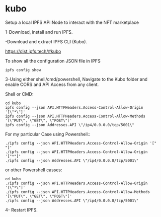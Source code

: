 # kubo
Setup a local IPFS API Node to interact with the NFT marketplace

1-Download, install and run IPFS.

-Download and extract IPFS CLI (Kubo).

https://dist.ipfs.tech/#kubo

To show all the configuration JSON file in IPFS
```
ipfs config show
```

3-Using either shell/cmd/powershell, Navigate to the Kubo folder and enable CORS and API Access from any client.

Shell or CMD:
```shell
cd kubo
ipfs config --json API.HTTPHeaders.Access-Control-Allow-Origin '[\"*\"]'
ipfs config --json API.HTTPHeaders.Access-Control-Allow-Methods '[\"PUT\", \"GET\", \"POST\"]'
ipfs config --json Addresses.API \"/ip4/0.0.0.0/tcp/5001\"
```
For my particular Case using Powershell::
```shell
./ipfs config --json API.HTTPHeaders.Access-Control-Allow-Origin '[" "]'
./ipfs config --json API.HTTPHeaders.Access-Control-Allow-Origin '["*"]'
./ipfs config --json Addresses.API \"/ip4/0.0.0.0/tcp/5001\"
```

or other Powershell casses:
```shell
cd kubo
./ipfs config --json API.HTTPHeaders.Access-Control-Allow-Origin '[\"*\"]'
./ipfs config --json API.HTTPHeaders.Access-Control-Allow-Methods '[\"PUT\", \"GET\", \"POST\"]'
./ipfs config --json Addresses.API \"/ip4/0.0.0.0/tcp/5001\"
```

4- Restart IPFS.
